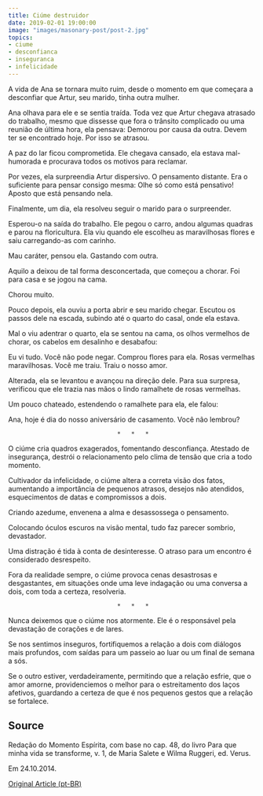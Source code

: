 ```yaml
---
title: Ciúme destruidor
date: 2019-02-01 19:00:00
image: "images/masonary-post/post-2.jpg"
topics: 
- ciume
- desconfianca
- inseguranca
- infelicidade
---
```


A vida de Ana se tornara muito ruim, desde o momento em que começara a
desconfiar que Artur, seu marido, tinha outra mulher.

Ana olhava para ele e se sentia traída. Toda vez que Artur chegava atrasado do
trabalho, mesmo que dissesse que fora o trânsito complicado ou uma reunião de
última hora, ela pensava: Demorou por causa da outra. Devem ter se encontrado
hoje. Por isso se atrasou.

A paz do lar ficou comprometida. Ele chegava cansado, ela estava mal-humorada e
procurava todos os motivos para reclamar.

Por vezes, ela surpreendia Artur dispersivo. O pensamento distante. Era o
suficiente para pensar consigo mesma: Olhe só como está pensativo! Aposto que
está pensando nela.

Finalmente, um dia, ela resolveu seguir o marido para o surpreender.

Esperou-o na saída do trabalho. Ele pegou o carro, andou algumas quadras e
parou na floricultura. Ela viu quando ele escolheu as maravilhosas flores e
saiu carregando-as com carinho.

Mau caráter, pensou ela. Gastando com outra.

Aquilo a deixou de tal forma desconcertada, que começou a chorar. Foi para casa
e se jogou na cama.

Chorou muito.

Pouco depois, ela ouviu a porta abrir e seu marido chegar. Escutou os passos
dele na escada, subindo até o quarto do casal, onde ela estava.

Mal o viu adentrar o quarto, ela se sentou na cama, os olhos vermelhos de
chorar, os cabelos em desalinho e desabafou:

Eu vi tudo. Você não pode negar. Comprou flores para ela. Rosas vermelhas
maravilhosas. Você me traiu. Traiu o nosso amor.

Alterada, ela se levantou e avançou na direção dele. Para sua surpresa,
verificou que ele trazia nas mãos o lindo ramalhete de rosas vermelhas.

Um pouco chateado, estendendo o ramalhete para ela, ele falou:

Ana, hoje é dia do nosso aniversário de casamento. Você não lembrou?

                                   *   *   *

O ciúme cria quadros exagerados, fomentando desconfiança. Atestado de
insegurança, destrói o relacionamento pelo clima de tensão que cria a todo
momento.

Cultivador da infelicidade, o ciúme altera a correta visão dos fatos,
aumentando a importância de pequenos atrasos, desejos não atendidos,
esquecimentos de datas e compromissos a dois.

Criando azedume, envenena a alma e desassossega o pensamento.

Colocando óculos escuros na visão mental, tudo faz parecer sombrio, devastador.

Uma distração é tida à conta de desinteresse. O atraso para um encontro é
considerado desrespeito.

Fora da realidade sempre, o ciúme provoca cenas desastrosas e desgastantes, em
situações onde uma leve indagação ou uma conversa a dois, com toda a certeza,
resolveria.

                                   *   *   *

Nunca deixemos que o ciúme nos atormente. Ele é o responsável pela devastação
de corações e de lares.

Se nos sentimos inseguros, fortifiquemos a relação a dois com diálogos mais
profundos, com saídas para um passeio ao luar ou um final de semana a sós.

Se o outro estiver, verdadeiramente, permitindo que a relação esfrie, que o
amor amorne, providenciemos o melhor para o estreitamento dos laços afetivos,
guardando a certeza de que é nos pequenos gestos que a relação se fortalece.

## Source
Redação do Momento Espírita, com base no cap. 48,
do livro Para que minha vida se transforme, v. 1, de
Maria Salete e Wilma Ruggeri, ed. Verus.

Em 24.10.2014.

 
[Original Article (pt-BR)](http://momento.com.br/pt/ler_texto.php?id=4281)
